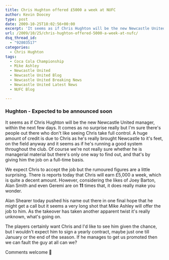 ```yaml
---
title: Chris Hughton offered £5000 a week at NUFC
author: Kevin Doocey
type: post
date: 2009-10-25T18:02:56+00:00
excerpt: 'It seems as if Chris Hughton will be the new Newcastle United manager, within the next.. '
url: /2009/10/25/chris-hughton-offered-5000-a-week-at-nufc/
dsq_thread_id:
  - "92803517"
categories:
  - Chris Hughton
tags:
  - Coca Cola Championship
  - Mike Ashley
  - Newcastle United
  - Newcastle United Blog
  - Newcastle United Breaking News
  - Newcastle United Latest News
  - NUFC Blog

---
```

### Hughton - Expected to be announced soon

It seems as if Chris Hughton will be the new Newcastle United manager, within the next few days. It comes as no surprise really but I'm sure there's people out there who don't like seeing Chris take full control. A huge amount of credit is due to Chris as he's really brought Newcastle to it's feet, on the field anyway and it seems as if he's running a good system throughout the club. Of course  we're not really sure whether he is managerial material but there's only one way to find out, and that's by giving him the job on a full-time basis.

We expect Chris to accept the job but the rumoured figures are a little surprising. There is reports today that Chris will earn £5,000 a week, which is quite a decent amount. However, considering the likes of Joey Barton, Alan Smith and even Geremi are on **11** times that, it does really make you wonder.

Alan Shearer today pushed his name out there in one final hope that he might get a call but it seems a very long shot that Mike Ashley will offer the job to him. As the takeover has taken another apparent twist it's really unknown, what's going on.

The players certainly want Chris and I'd like to see him given the chance, but I wouldn't expect him to sign a yearly contract, maybe just one till January or the end of the season. If he manages to get us promoted then we can fault the guy at all can we?

Comments welcome 🙂
